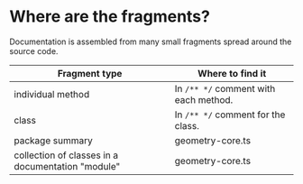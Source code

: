 # Where are the fragments?

Documentation is assembled from many small fragments spread around the source code.

| Fragment type                                     | Where to find it                      |
| ------------------------------------------------- | ------------------------------------- |
| individual method                                 | In `/** */` comment with each method. |
| class                                             | In `/** */` comment for the class.    |
| package summary                                   | geometry-core.ts                      |
| collection of classes in a documentation "module" | geometry-core.ts                      |

